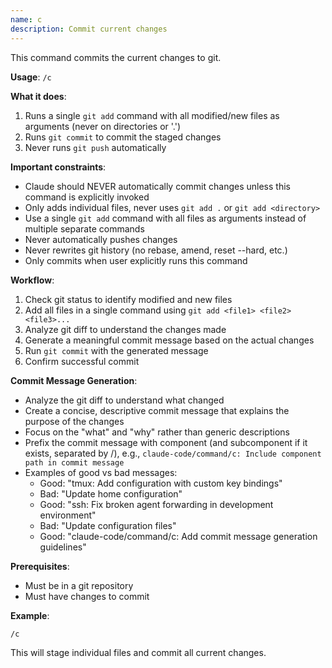 ```yaml
---
name: c
description: Commit current changes
---
```


This command commits the current changes to git.

**Usage**: `/c`

**What it does**:
1. Runs a single `git add` command with all modified/new files as arguments (never on directories or '.')
2. Runs `git commit` to commit the staged changes
3. Never runs `git push` automatically

**Important constraints**:
- Claude should NEVER automatically commit changes unless this command is explicitly invoked
- Only adds individual files, never uses `git add .` or `git add <directory>`
- Use a single `git add` command with all files as arguments instead of multiple separate commands
- Never automatically pushes changes
- Never rewrites git history (no rebase, amend, reset --hard, etc.)
- Only commits when user explicitly runs this command

**Workflow**:
1. Check git status to identify modified and new files
2. Add all files in a single command using `git add <file1> <file2> <file3>...`
3. Analyze git diff to understand the changes made
4. Generate a meaningful commit message based on the actual changes
5. Run `git commit` with the generated message
6. Confirm successful commit

**Commit Message Generation**:
- Analyze the git diff to understand what changed
- Create a concise, descriptive commit message that explains the purpose of the changes
- Focus on the "what" and "why" rather than generic descriptions
- Prefix the commit message with component (and subcomponent if it exists, separated by /), e.g., `claude-code/command/c: Include component path in commit message`
- Examples of good vs bad messages:
  - Good: "tmux: Add configuration with custom key bindings"
  - Bad: "Update home configuration"
  - Good: "ssh: Fix broken agent forwarding in development environment"
  - Bad: "Update configuration files"
  - Good: "claude-code/command/c: Add commit message generation guidelines"

**Prerequisites**:
- Must be in a git repository
- Must have changes to commit

**Example**:
```
/c
```

This will stage individual files and commit all current changes.